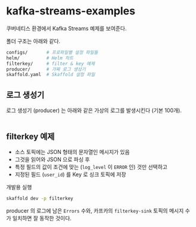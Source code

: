 # kafka-streams-examples

쿠버네티스 환경에서 Kafka Streams 예제를 보여준다.

폴더 구조는 아래와 같다.

```bash
configs/       # 프로파일별 설정 파일들
helm/          # Helm 차트
filterkey/     # filter & key 예제
producer/      # 가짜 로그 생성기
skaffold.yaml  # Skaffold 설정 파일
```

## 로그 생성기 

로그 생성기 (producer) 는 아래와 같은 가상의 로그를 발생시킨다 (기본 100개).

```json
```

## filterkey 예제

- 소스 토픽에는 JSON 형태의 문자열인 메시지가 있음
- 그것을 읽어와 JSON 으로 파싱 후
- 특정 필드의 값이 조건에 맞는 (`log_level` 이 `ERROR` 인) 것만 선택하고
- 지정된 필드 (`user_id`) 를 Key 로 싱크 토픽에 저장

개발용 실행 
```bash
skaffold dev -p filterkey
```

producer 의 로그에 남은 `Errors` 수와, 카프카의 `filterkey-sink` 토픽의 메시지 수가 일치하면 잘 동작한 것이다.